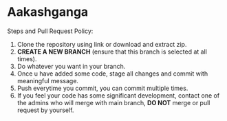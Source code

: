 # Aakashganga
Steps and Pull Request Policy:
1. Clone the repository using link or download and extract zip.
2. **CREATE A NEW BRANCH** (ensure that this branch is selected at all times).
3. Do whatever you want in your branch.
4. Once u have added some code, stage all changes and commit with meaningful message.
5. Push everytime you commit, you can commit multiple times.
6. If you feel your code has some significant development,
   contact one of the admins who will merge with main branch,
   **DO NOT** merge or pull request by yourself.
